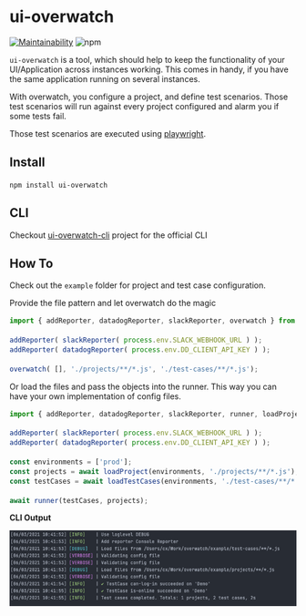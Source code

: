 # ui-overwatch
[![Maintainability](https://api.codeclimate.com/v1/badges/d3df9380db1ac4b91171/maintainability)](https://codeclimate.com/github/faebeee/overwatch/maintainability)
![npm](https://img.shields.io/npm/v/ui-overwatch?style=for-the-badge)

`ui-overwatch` is a tool, which should help to keep the functionality
of your UI/Application across instances working. This comes in handy,
if you have the same application running on several instances.

With overwatch, you configure a project, and define test scenarios.
Those test scenarios will run against every project configured and alarm you
if some tests fail.

Those test scenarios are executed using [playwright](https://playwright.dev/).

## Install
`npm install ui-overwatch`

## CLI
Checkout [ui-overwatch-cli](https://github.com/ui-overwatch/overwatch-cli) project for the official CLI

## How To
Check out the `example` folder for project and test case configuration.

Provide the file pattern and let overwatch do the magic
```js
import { addReporter, datadogReporter, slackReporter, overwatch } from 'ui-overwatch';

addReporter( slackReporter( process.env.SLACK_WEBHOOK_URL ) );
addReporter( datadogReporter( process.env.DD_CLIENT_API_KEY ) );

overwatch( [], './projects/**/*.js', './test-cases/**/*.js');
```

Or load the files and pass the objects into the runner. This way you can have your own
implementation of config files.

```js
import { addReporter, datadogReporter, slackReporter, runner, loadProjects, loadTestCases } from 'ui-overwatch';

addReporter( slackReporter( process.env.SLACK_WEBHOOK_URL ) );
addReporter( datadogReporter( process.env.DD_CLIENT_API_KEY ) );

const environments = ['prod'];
const projects = await loadProject(environments, './projects/**/*.js');
const testCases = await loadTestCases(environments, './test-cases/**/*.js');

await runner(testCases, projects);
```

__CLI Output__

![CLI Output](https://github.com/faebeee/overwatch/raw/master/assets/cli-output.png)
